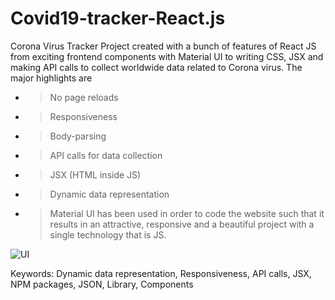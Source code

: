 # Covid19-tracker-React.js

Corona Virus Tracker Project created with a bunch of features of React JS from exciting frontend components with Material UI to writing CSS, JSX and making API calls to collect worldwide data related to Corona virus. The major highlights are
- > No page reloads
- > Responsiveness
- > Body-parsing
- > API calls for data collection
- > JSX (HTML inside JS)
- > Dynamic data representation
- > Material UI has been used in order to code the website such that it results in an attractive, responsive and a beautiful project with a single technology that is JS.

![UI](https://github.com/ahujasherry/Covid19-tracker-React.js/blob/31962e4675b11d50fa9e6ad20de4b965a50e8ae6/UI.JPG)

Keywords: Dynamic data representation, Responsiveness, API calls, JSX, NPM packages, JSON, Library, Components


